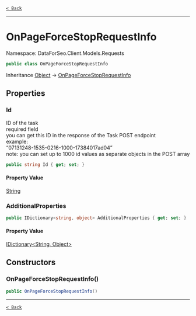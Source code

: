 [`< Back`](./)

---

# OnPageForceStopRequestInfo

Namespace: DataForSeo.Client.Models.Requests

```csharp
public class OnPageForceStopRequestInfo
```

Inheritance [Object](https://docs.microsoft.com/en-us/dotnet/api/system.object) → [OnPageForceStopRequestInfo](./dataforseo.client.models.requests.onpageforcestoprequestinfo)

## Properties

### **Id**

ID of the task
 <br>required field
 <br>you can get this ID in the response of the Task POST endpoint
 <br>example:
 <br>“07131248-1535-0216-1000-17384017ad04”
 <br>note: you can set up to 1000 id values as separate objects in the POST array

```csharp
public string Id { get; set; }
```

#### Property Value

[String](https://docs.microsoft.com/en-us/dotnet/api/system.string)<br>

### **AdditionalProperties**

```csharp
public IDictionary<string, object> AdditionalProperties { get; set; }
```

#### Property Value

[IDictionary&lt;String, Object&gt;](https://docs.microsoft.com/en-us/dotnet/api/system.collections.generic.idictionary-2)<br>

## Constructors

### **OnPageForceStopRequestInfo()**

```csharp
public OnPageForceStopRequestInfo()
```

---

[`< Back`](./)

